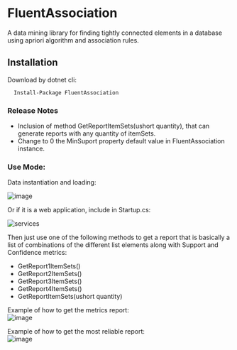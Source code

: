 # FluentAssociation
A data mining library for finding tightly connected elements in a database using apriori algorithm and association rules.

## Installation
Download by dotnet cli:  

```   
  Install-Package FluentAssociation  
```

### Release Notes
- Inclusion of method GetReportItemSets(ushort quantity), 
that can generate reports with any quantity of itemSets.
- Change to 0 the MinSuport property default value in FluentAssociation instance.

### Use Mode:

Data instantiation and loading:		

![image](https://user-images.githubusercontent.com/30809620/195217760-de9a479b-698e-45f9-8fdc-42e910c9f191.png)  

Or if it is a web application, include in Startup.cs:		

![services](https://user-images.githubusercontent.com/30809620/68983591-754ddc00-07ea-11ea-8fb8-a4415ba6731f.PNG)  

Then just use one of the following methods to get a report that is basically a list of combinations of the
different list elements along with Support and Confidence metrics:

* GetReport1ItemSets()  
* GetReport2ItemSets()  
* GetReport3ItemSets()  
* GetReport4ItemSets()
* GetReportItemSets(ushort quantity)

Example of how to get the metrics report:  
![image](https://user-images.githubusercontent.com/30809620/195216806-b0f9d57c-431a-4289-8aca-9ff8b106fdb3.png)  


Example of how to get the most reliable report:  
![image](https://user-images.githubusercontent.com/30809620/195217130-485b0fbc-913d-46dc-bbb4-ac8835fa749f.png)
